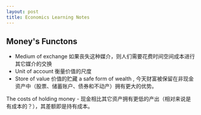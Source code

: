 ```yaml
---
layout: post
title: Economics Learning Notes
---
```

## Money's Functons
- Medium of exchange 如果丧失这种媒介，则人们需要花费时间空间成本进行其它媒介的交换
- Unit of account  衡量价值的尺度
- Store of value  价值的贮藏 a safe form of wealth , 今天财富被保留在非现金资产中（股票、储蓄账户、债券和不动产）拥有更大的优势。

The costs of holding money - 现金相比其它资产拥有更低的产出（相对来说是有成本的？），其差额即是持有成本。

